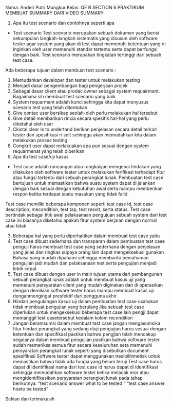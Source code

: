 Nama: Anderi Putri Mungkur 
Kelas: QE B 
SECTION 6 PRAKTIKUM 
MEMBUAT SUMMARY DARI VIDEO 
SUMMARY: 
1.	Apa itu test scenario dan contohnya seperti apa 
-	Test scenario 
Test scenario merupakan sebuah dokumen yang berisi sekumpulan  langkah-langkah sistematis yang disusun oleh software tester agar system yang akan di test dapat memenuhi ketentuan yang di inginkan oleh user memenuhi standar tertentu serta dapat berfungsi dengan baik. Test scenario merupakan tingkatan tertinggi dari sebuah test case.

Ada beberapa tujuan dalam membuat test scenario :
1.	Memudahkan developer dan tester untuk melakukan testing 
2.	Menjadi dasar pengembangan bagi pengerjaan projek 
3.	Sebagai dasar client atau prodac owner sebagai system requairmant. 
Bagaimana sih membuat test scenario yang baik 
1.	System requarmant adalah kunci sehingga kita dapat menyusus scenario test yang telah ditentukan 
2.	Give contac user bersikap seolah-oleh perlu melakukan hal tersebut 
3.	Give detail membarikan rincia secara spesifik hal-hal yang perlu diketahui oleh user 
4.	Ckistal clear Is to undertand berikan penjelasan secara detail terkait tester dan spesifikasi ri solt sehingga akan memudahkan kita dalam melakukan proses testing 
5.	Congkrit user dapat melakuakan apa pun sesuai dengan system requarmenat yang telah diberikan 
2.	Apa itu test case/uji kasus
-	Test case adalah rancangan atau rangkaiyan mengenai tindakan yang dilakukan oleh software tester untuk melakukan ferifikasi terhadapt fitur atau fungsi tertentu dari sebuah perangkat lunak. Pembuatan test case bertujuan untuk memastikan bahwa suatu system dapat di jalankan dengan baik sesuai dengan kebutuhan awal serta mampu memberikan respon ketika terdapat suatu masukan yang tidak falid.

Test case memiliki beberapa komponen seperti test case id, test case description, mecondition, test tap, test resolt, serta status. 
Test case bertindak sebagai titik awal pelaksanaan pengujuan sebuah system dari test case ini biasanya diketahui apakah fitur system berjalan dengan normal atau tidak 

3.	Beberapa hal yang perlu diperhatikan dalam membuat test case yaitu 
1.	Test case dibuat sederhana dan transparan dalam pembuatan test case penguji harus membuat test case yang sederhana dengan penjelasan yang jelas dan ringkas supaya orang lain dapat mengeksekusi gunakan Bahasa yang mudah dipahami sehingga membantu pemahaman pengujian jadi mudah dan pelaksanaan test serta pengujian menjadi lebih cepat 
2.	Test case dibuat dengan user in main tujuan utama dari pembangunan sebuah perangkat lunak adalah untuk membuat kasus uji yang memenuhi persyaratan client yang mudah diginakan dan di operasikan dengan demikian software tester harus mampu membuat kasus uji denganmengingat presfektif dari pengguna akhir 
3.	Hindari pengulangan kasus uji dalam pembuatan test case usahakan tidak membuat pengujian yang berulang jika sebuah test case diperlukan untuk mengeksekusi beberapa test case lain pengji dapat memanggil test casetersebut kedalam kolom recondition 
4.	Jangan beramsumsi dalam membuat tast case jangan mengasumsika fitur hindari perangkat yang sedang diuji pengujian harus sesuai dengan ketentuan dan spesifikasi pastikan bahwa pengjian telah mencakup segalanya dalam membuat pengujian pastikan bahwa software tester sudah memeriksa semua fitur secara keseluruhan seta memenuhi persyaratan perangkat lunak seperti yang disebutkan document spesifikasi 
Software tester dapat menggunakan tresibilitimetisk untuk memastikan bahwa tidak ada fungsi yang belum teruji 
Test case harus dapat di identifikasi nama dari test case id harus dapat di identifikasi sehingga memudahkan software tester ketika melacak eror atau mengidentifikasikan persyaratan perangkat lunak pada tahap berikutnya. 
“test scenario answer what to be tested “
“test case answer hoeto be tested”

Sekian dan terimakasih 

